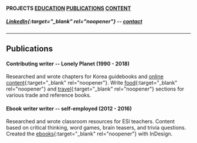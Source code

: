 #### PROJECTS  [EDUCATION](https://writingteacher.github.io/rob-whyte/education)  [PUBLICATIONS](https://writingteacher.github.io/rob-whyte/publications)  [CONTENT](https://writingteacher.github.io/rob-whyte/content)   

##### [LinkedIn](https://www.linkedin.com/in/robwhyte/){:target="_blank" rel="noopener"} -- <a href="mailto:robbusan@yahoo.com">contact</a>   

***     
    
        
            
                
                    
                    
## Publications   
   
      
      
#### Contributing writer -- Lonely Planet  (1990 - 2018)
Researched and wrote chapters for Korea guidebooks and [online content](https://www.lonelyplanet.com/articles/essential-jeju-do-top-10-activities-on-koreas-tropical-island){:target="_blank" rel="noopener"}.
Write [food](https://github.com/writingteacher/rob-whyte/blob/main/LP-spicy-food-whyte-kimchi.pdf){:target="_blank" rel="noopener"} and [travel](https://github.com/writingteacher/rob-whyte/blob/main/rob-whyte-seoul-short.pdf){:target="_blank" rel="noopener"} sections for various trade and reference books.   
   
   
#### Ebook writer writer -- self-employed  (2012 - 2016)
Researched and wrote classroom resources for ESl teachers.
Content based on critical thinking, word games, brain teasers, and trivia questions.
Created the [ebooks](https://github.com/writingteacher/rob-whyte/blob/main/sample-teach-writing-rob-whyte.pdf){:target="_blank" rel="noopener"}  with InDesign.


 
